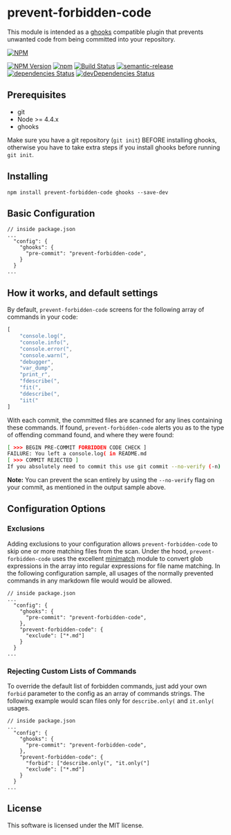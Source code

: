 # prevent-forbidden-code

This module is intended as a [ghooks](https://www.npmjs.com/package/ghooks "Kent Dodds' simple git hooks module") compatible plugin that prevents unwanted code from being committed into your repository.

[![NPM](https://nodei.co/npm/prevent-forbidden-code.png?downloads=true&downloadRank=true&stars=true)](https://nodei.co/npm/prevent-forbidden-code/)

[![NPM Version](https://img.shields.io/npm/v/prevent-forbidden-code.svg?style=flat-square)](https://www.npmjs.com/package/prevent-forbidden-code)
[![npm](https://img.shields.io/npm/dt/prevent-forbidden-code.svg?style=flat-square)](https://www.npmjs.com/package/prevent-forbidden-code)
[![Build Status](https://travis-ci.org/KeithPepin/prevent-forbidden-code.svg?branch=master)](https://travis-ci.org/KeithPepin/prevent-forbidden-code)
[![semantic-release](https://img.shields.io/badge/%20%20%F0%9F%93%A6%F0%9F%9A%80-semantic--release-e10079.svg?style=flat-square)](https://github.com/semantic-release/semantic-release)
[![dependencies Status](https://david-dm.org/KeithPepin/prevent-forbidden-code/status.svg?style=flat-square)](https://david-dm.org/KeithPepin/prevent-forbidden-code)
[![devDependencies Status](https://david-dm.org/KeithPepin/prevent-forbidden-code/dev-status.svg?style=flat-square)](https://david-dm.org/KeithPepin/prevent-forbidden-code?type=dev)


## Prerequisites

- git
- Node >= 4.4.x
- ghooks

Make sure you have a git repository (`git init`) BEFORE installing ghooks, otherwise you have to take extra steps if you install ghooks before running `git init`.

## Installing

```
npm install prevent-forbidden-code ghooks --save-dev
```

## Basic Configuration

```
// inside package.json
...
  "config": {
    "ghooks": {
      "pre-commit": "prevent-forbidden-code",
    }
  }
...
```

## How it works, and default settings
By default, `prevent-forbidden-code` screens for the following array of commands in your code:

```javascript
[
    "console.log(",
    "console.info(",
    "console.error(",
    "console.warn(",
    "debugger",
    "var_dump",
    "print_r",
    "fdescribe(",
    "fit(",
    "ddescribe(",
    "iit("
]
```

With each commit, the committed files are scanned for any lines containing these commands.  If found, `prevent-forbidden-code` alerts you as to the type of offending command found, and where they were found:

```bash
[ >>> BEGIN PRE-COMMIT FORBIDDEN CODE CHECK ]
FAILURE: You left a console.log( in README.md
[ >>> COMMIT REJECTED ]
If you absolutely need to commit this use git commit --no-verify (-n)
```

**Note:** You can prevent the scan entirely by using the `--no-verify` flag on your commit, as mentioned in the output sample above.

## Configuration Options

### Exclusions
Adding exclusions to your configuration allows `prevent-forbidden-code` to skip one or more matching files from the scan.  Under the hood, `prevent-forbidden-code` uses the excellent [minimatch](https://www.npmjs.com/package/minimatch "minimatch's npm page") module to convert glob expressions in the array into regular expressions for file name matching.  In the following configuration sample, all usages of the normally prevented commands in any markdown file would would be allowed.

```
// inside package.json
...
  "config": {
    "ghooks": {
      "pre-commit": "prevent-forbidden-code",
    },
    "prevent-forbidden-code": {
      "exclude": ["*.md"]
    }
  }
...
```

### Rejecting Custom Lists of Commands
To override the default list of forbidden commands, just add your own `forbid` parameter to the config as an array of commands strings.  The following example would scan files only for `describe.only(` and `it.only(` usages.

```
// inside package.json
...
  "config": {
    "ghooks": {
      "pre-commit": "prevent-forbidden-code",
    },
    "prevent-forbidden-code": {
      "forbid": ["describe.only(", "it.only("]  
      "exclude": ["*.md"]
    }
  }
...
```

## License
This software is licensed under the MIT license.
